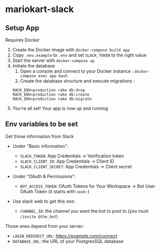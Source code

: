 # mariokart-slack

## Setup App

Requires Docker

1. Create the Docker image with `docker-compose build app`
1. Copy `.env.example` to `.env` and set `SLACK_TOKEN` to the right value
1. Start the server with `docker-compose up`
1. Initiate the database
   1. Open a console and connect to your Docker instance : 
     `docker-compose exec app bash`
   1. Create the database structure and execute migrations :
     ```shell
     RACK_ENV=production rake db:drop
     RACK_ENV=production rake db:create
     RACK_ENV=production rake db:migrate
     ```
1. You're all set! Your app is now up and running

## Env variables to be set

Get those information from Slack

  - Under "Basic information":
    - `SLACK_TOKEN`: App Credentials -> Verification token
    - `SLACK_CLIENT_ID`: App Credentials -> Client ID
    - `SLACK_CLIENT_SECRET`: App Credentials -> Client secret

  - Under "OAuth & Permissions":
    - `BOT_ACCESS_TOKEN`: OAuth Tokens for Your Workspace -> Bot User OAuth Token (it starts with `xoxb-`)

  - Use slack web to get this one:
    - `CHANNEL_ID`: the channel you want the bot to post to (you must `/invite @the_bot`)

Those ones depend from your server:
  - `LOGIN_REDIRECT_URL`: https://example.com/connect
  - `DATABASE_URL`: the URL of your PostgresSQL database
